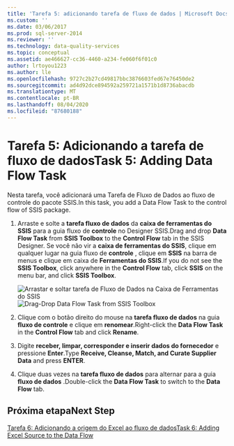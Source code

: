 ```yaml
---
title: 'Tarefa 5: adicionando tarefa de fluxo de dados | Microsoft Docs'
ms.custom: ''
ms.date: 03/06/2017
ms.prod: sql-server-2014
ms.reviewer: ''
ms.technology: data-quality-services
ms.topic: conceptual
ms.assetid: ae466627-cc36-4460-a234-fe060f6f01c0
author: lrtoyou1223
ms.author: lle
ms.openlocfilehash: 9727c2b27cd49817bbc3876603fed67e76450de2
ms.sourcegitcommit: ad4d92dce894592a259721a1571b1d8736abacdb
ms.translationtype: MT
ms.contentlocale: pt-BR
ms.lasthandoff: 08/04/2020
ms.locfileid: "87680188"
---
```

# <a name="task-5-adding-data-flow-task"></a><span data-ttu-id="a35b9-102">Tarefa 5: Adicionando a tarefa de fluxo de dados</span><span class="sxs-lookup"><span data-stu-id="a35b9-102">Task 5: Adding Data Flow Task</span></span>
  <span data-ttu-id="a35b9-103">Nesta tarefa, você adicionará uma Tarefa de Fluxo de Dados ao fluxo de controle do pacote SSIS.</span><span class="sxs-lookup"><span data-stu-id="a35b9-103">In this task, you add a Data Flow Task to the control flow of SSIS package.</span></span>  
  
1.  <span data-ttu-id="a35b9-104">Arraste e solte a **tarefa fluxo de dados** da **caixa de ferramentas do SSIS** para a guia fluxo de **controle** no Designer SSIS.</span><span class="sxs-lookup"><span data-stu-id="a35b9-104">Drag and drop **Data Flow Task** from **SSIS Toolbox** to the **Control Flow** tab in the SSIS Designer.</span></span> <span data-ttu-id="a35b9-105">Se você não vir a **caixa de ferramentas do SSIS**, clique em qualquer lugar na guia fluxo de **controle** , clique em **SSIS** na barra de menus e clique em caixa de **Ferramentas do SSIS**.</span><span class="sxs-lookup"><span data-stu-id="a35b9-105">If you do not see the **SSIS Toolbox**, click anywhere in the **Control Flow** tab, click **SSIS** on the menu bar, and click **SSIS Toolbox**.</span></span>  
  
     <span data-ttu-id="a35b9-106">![Arrastar e soltar tarefa de Fluxo de Dados na Caixa de Ferramentas do SSIS](../../2014/tutorials/media/et-addingdataflowtask.jpg "Arrastar e soltar tarefa de Fluxo de Dados na Caixa de Ferramentas do SSIS")</span><span class="sxs-lookup"><span data-stu-id="a35b9-106">![Drag-Drop Data Flow Task from SSIS Toolbox](../../2014/tutorials/media/et-addingdataflowtask.jpg "Drag-Drop Data Flow Task from SSIS Toolbox")</span></span>  
  
2.  <span data-ttu-id="a35b9-107">Clique com o botão direito do mouse na **tarefa fluxo de dados** na guia **fluxo de controle** e clique em **renomear**.</span><span class="sxs-lookup"><span data-stu-id="a35b9-107">Right-click the **Data Flow Task** in the **Control Flow** tab and click **Rename**.</span></span>  
  
3.  <span data-ttu-id="a35b9-108">Digite **receber, limpar, corresponder e inserir dados do fornecedor** e pressione **Enter**.</span><span class="sxs-lookup"><span data-stu-id="a35b9-108">Type **Receive, Cleanse, Match, and Curate Supplier Data** and press **ENTER**.</span></span>  
  
4.  <span data-ttu-id="a35b9-109">Clique duas vezes na **tarefa fluxo de dados** para alternar para a guia **fluxo de dados** .</span><span class="sxs-lookup"><span data-stu-id="a35b9-109">Double-click the **Data Flow Task** to switch to the **Data Flow** tab.</span></span>  
  
## <a name="next-step"></a><span data-ttu-id="a35b9-110">Próxima etapa</span><span class="sxs-lookup"><span data-stu-id="a35b9-110">Next Step</span></span>  
 [<span data-ttu-id="a35b9-111">Tarefa 6: Adicionando a origem do Excel ao fluxo de dados</span><span class="sxs-lookup"><span data-stu-id="a35b9-111">Task 6: Adding Excel Source to the Data Flow</span></span>](task-6-adding-excel-source-to-the-data-flow.md)  
  
  
